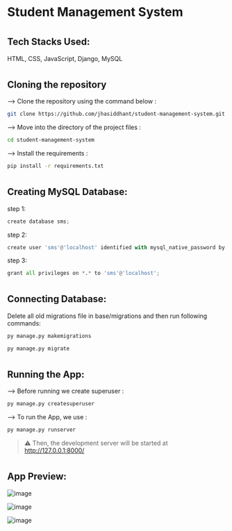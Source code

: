 # Student Management System

#

## Tech Stacks Used:
HTML, CSS, JavaScript, Django, MySQL
#

## Cloning the repository

--> Clone the repository using the command below :
```bash
git clone https://github.com/jhasiddhant/student-management-system.git
```

--> Move into the directory of the project files : 
```bash
cd student-management-system
```

--> Install the requirements :
```bash
pip install -r requirements.txt
```

#

## Creating MySQL Database:
step 1:
```python
create database sms;
```
step 2:
```python
create user 'sms'@'localhost' identified with mysql_native_password by 'password';
```
step 3:
```python
grant all privileges on *.* to 'sms'@'localhost';
```
#

## Connecting Database:
Delete all old migrations file in base/migrations and then run following commands:
```python
py manage.py makemigrations
```
```python
py manage.py migrate
```
#

## Running the App:
--> Before running we create superuser :
```bash
py manage.py createsuperuser
```

--> To run the App, we use :
```bash
py manage.py runserver
```

> ⚠ Then, the development server will be started at http://127.0.0.1:8000/

#

## App Preview:

![image](https://user-images.githubusercontent.com/72513126/179344718-7add2a60-565f-462a-954c-9be7d3cc44d8.png)

![image](https://user-images.githubusercontent.com/72513126/179344770-74ac5d47-d502-4d35-a379-e8515218c0da.png)

![image](https://user-images.githubusercontent.com/72513126/179344802-925405ff-9bb2-4d7c-b11a-bcd58bcd7b63.png)


